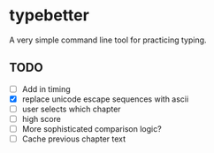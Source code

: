 # typebetter

A very simple command line tool for practicing typing.


## TODO

- [ ] Add in timing
- [x] replace unicode escape sequences with ascii
- [ ] user selects which chapter
- [ ] high score
- [ ] More sophisticated comparison logic?
- [ ] Cache previous chapter text
